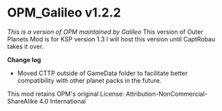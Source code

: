 # OPM_Galileo v1.2.2
_This is a version of OPM maintained by Galileo_
This version of Outer Planets Mod is for KSP version 1.3
I will host this version until CaptRobau takes it over.

**Change log**
* Moved CTTP outside of GameData folder to facilitate better compatibility with other planet packs in the future.

This mod retains OPM's original License: Attribution-NonCommercial-ShareAlike 4.0 International
